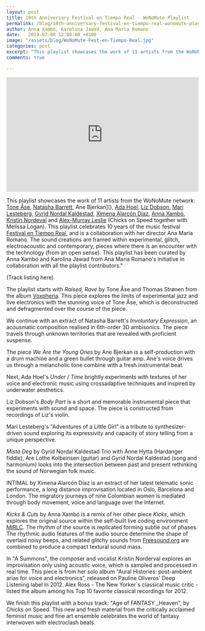 ```yaml
---
layout: post
title: 10th Anniversary Festival en Tiempo Real - WoNoMute Playlist
permalink: /blog/10th-anniversary-festival-en-tiempo-real-wonomute-playlist/
author: Anna Xambó, Karolina Jawad, Ana Maria Romano
date:   2019-07-08 12:00:00 +0100
image: "/assets/blog/WoNoMute-Fest-en-Tiempo-Real.jpg"
categories: post
excerpt: "This playlist showcases the work of 11 artists from the WoNoMute network: Tone Åse, Natasha Barrett, Ane Bjerkan, Ada Hoel, Liz Dobson, Mari Lesteberg, Gyrid Nordal Kaldestad, Ximena Alarcón Díaz, Anna Xambó, Kristin Nordeval and Alex-Murray Leslie (Chicks on Speed together with Melissa Logan). This playlist celebrates 10 years of the music event Festival en Tiempo Real, and is a collaboration with her director Ana Maria Romano. The sound creations are framed within experimental, glitch, electroacoustic, electronic and contemporary, pieces where there is an encounter with technology (from an open sense). This playlist has been curated by Anna Xambó and Karolina Jawad from Ana Maria Romano's initiative and in collaboration with all the playlist contributors."
comments: true

---
```



<!-- <figure style="float:left;margin-right:15px;max-width:40%">
   <img src="/assets/blog/WoNoMute-Fest-en-Tiempo-Real.jpg"
      alt="WoNoMute + Fest en Tiempo Real 10 Años / 10 Years"/>
   <figcaption>WoNoMute + Fest en Tiempo Real 10 Años / 10 Years </figcaption>
</figure> -->

<iframe width="100%" height="300" scrolling="no" frameborder="no" allow="autoplay" src="https://w.soundcloud.com/player/?url=https%3A//api.soundcloud.com/playlists/818348265%3Fsecret_token%3Ds-6tpgC&color=%23ff5500&auto_play=false&hide_related=false&show_comments=true&show_user=true&show_reposts=false&show_teaser=true&visual=true"></iframe>

<br />

This playlist showcases the work of 11 artists from the WoNoMute network: [Tone Åse](), [Natasha Barrett](), Ane Bjerkan](), [Ada Hoel](), [Liz Dobson](), [Mari Lesteberg](), [Gyrid Nordal Kaldestad](), [Ximena Alarcón Díaz](), [Anna Xambó](), [Kristin Nordeval]() and [Alex-Murray Leslie]() (Chicks on Speed together with Melissa Logan). This playlist celebrates 10 years of the music festival [Festival en Tiempo Real](https://tiemporealyladob.wordpress.com/), and is a collaboration with her director Ana Maria Romano. The sound creations are framed within experimental, glitch, electroacoustic and contemporary, pieces where there is an encounter with the technology (from an open sense). This playlist has been curated by Anna Xambó and Karolina Jawad from Ana Maria Romano's initiative in collaboration with all the playlist contributors."

(Track listing here)

The playlist starts with *Raised, Rave* by Tone Åse and Thomas Strønen from the album [Voxpheria](https://www.discogs.com/Tone-Åse-Thomas-Strønen-Voxpheria/release/3406112). This piece explores the limits of experimental jazz and live electronics with the stunning voice of Tone Åse, which is deconstructed and defragmented over the course of the piece.

We continue with an extract of Natasha Barrett's *Involuntary Expression*, an acousmatic composition realised in 6th-order 3D ambisonics. The piece travels through unknown territories that are revealed with proficient suspense.

The piece *We Are the Young Ones* by Ane Bjerkan is a self-production with a drum machine and a green bullet through guitar amp. Ane's voice drives us through a melancholic tone combine with a fresh instrumental beat. 

Next, Ada Hoel's *Under / Time* brightly experiments with textures of her voice and electronic music using crossadaptive techniques and inspired by underwater aesthetics.

Liz Dobson's *Body Part* is a short and memorable instrumental piece that experiments with sound and space. The piece is constructed from recordings of Liz's violin.

Mari Lesteberg's "Adventures of a Little Girl" is a tribute to synthesizer-driven sound exploring its expressivity and capacity of story telling from a unique perspective.

*Mista Deg* by Gyrid Nordal Kaldestad Trio with Anne Hytta (Hardanger fiddle), Are Lothe Kolbeinsen (guitar) and Gyrid Nordal Kaldestad (song and harmonium) looks into the intersection between past and present rethinking the sound of Norwegian folk music.

INTIMAL by Ximena Alarcón Díaz is an extract of her latest telematic sonic performance, a long distance improvisation located in Oslo, Barcelona and London. The migratory journeys of nine Colombian women is mediated through body movement, voice and language over the Internet.

*Kicks & Cuts* by Anna Xambó is a remix of her other piece *Kicks*, which explores the original source within the self-built live coding environment [MIRLC](https://github.com/axambo/MIRLC). The rhythm of the source is replicated forming subtle out of phases. The rhythmic audio features of the audio source determine the shape of overlaid noisy beeps, and related glitchy sounds from [Freesound.org](https://freesound.org) are combined to produce a compact textural sound mass.

In "A Summons", the composer and vocalist Kristin Norderval explores an improvisation only using acoustic voice, which is sampled and processed in real time. This piece is from her solo album "Aural Histories: post-ambient arias for voice and electronics”, released on Pauline Oliveros' Deep Listening label in 2012.  Alex Ross - The New Yorker´s classical music critic - listed the album among his Top 10 favorite classical recordings for 2012.

We finish this playlist with a bonus track: "Age of FANTASY _Heaven", by Chicks on Speed. This new and fresh material from the critically acclaimed feminist music and fine art ensemble celebrates the world of fantasy interwoven with electroclash beats.
